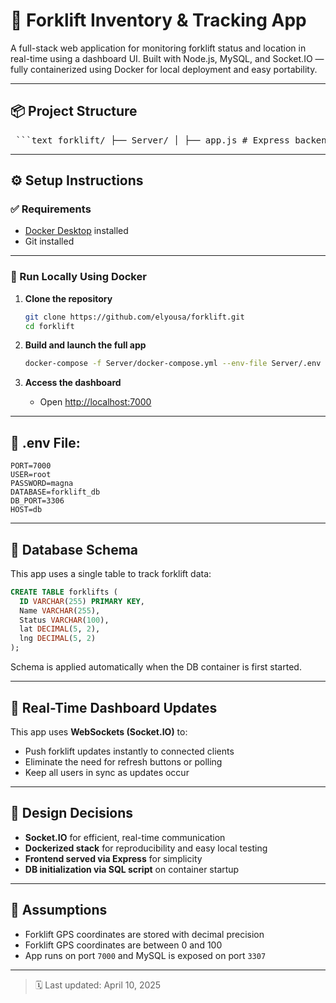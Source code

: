 # 🚜 Forklift Inventory & Tracking App

A full-stack web application for monitoring forklift status and location in real-time using a dashboard UI. Built with Node.js, MySQL, and Socket.IO — fully containerized using Docker for local deployment and easy portability.

---

## 📦 Project Structure

<pre> ```text forklift/ ├── Server/ │ ├── app.js # Express backend with WebSocket support │ ├── dbService.js # Database abstraction │ ├── schema.sql # MySQL database schema │ ├── init-user.sql │ ├── Dockerfile # Backend Docker setup │ ├── docker-compose.yml # Full-stack orchestration │ ├── .env # Environment configuration │ ├── .dockerignore # Docker ignore patterns │ ├── package.json # Backend dependencies │ ├── public/ # Frontend UI (formerly "Client") │ │ ├── index.html │ │ ├── dashboard.js │ │ ├── inventoryTab.js │ │ └── Pictures/ │ │ ├── glift.png │ │ ├── rlift.png │ │ ├── ylift.png │ │ └── layout.jpg │ └── wait-for.sh # Script to wait for DB before booting app ``` </pre>

---

## ⚙️ Setup Instructions

### ✅ Requirements
- [Docker Desktop](https://www.docker.com/products/docker-desktop/) installed
- Git installed

---

### 🐳 Run Locally Using Docker

1. **Clone the repository**
   ```bash
   git clone https://github.com/elyousa/forklift.git
   cd forklift
   ```

2. **Build and launch the full app**
   ```bash
   docker-compose -f Server/docker-compose.yml --env-file Server/.env up --build
   ```

3. **Access the dashboard**
   - Open [http://localhost:7000](http://localhost:7000)

---

## 📄 .env File:

```env
PORT=7000
USER=root
PASSWORD=magna
DATABASE=forklift_db
DB_PORT=3306
HOST=db
```

---

## 💾 Database Schema

This app uses a single table to track forklift data:

```sql
CREATE TABLE forklifts (
  ID VARCHAR(255) PRIMARY KEY,
  Name VARCHAR(255),
  Status VARCHAR(100),
  lat DECIMAL(5, 2),
  lng DECIMAL(5, 2)
);
```

Schema is applied automatically when the DB container is first started.

---

## 🔄 Real-Time Dashboard Updates

This app uses **WebSockets (Socket.IO)** to:
- Push forklift updates instantly to connected clients
- Eliminate the need for refresh buttons or polling
- Keep all users in sync as updates occur

---

## 🧠 Design Decisions

- **Socket.IO** for efficient, real-time communication
- **Dockerized stack** for reproducibility and easy local testing
- **Frontend served via Express** for simplicity
- **DB initialization via SQL script** on container startup

---

## 📌 Assumptions

- Forklift GPS coordinates are stored with decimal precision
- Forklift GPS coordinates are between 0 and 100
- App runs on port `7000` and MySQL is exposed on port `3307`

---

> 🗓 Last updated: April 10, 2025
